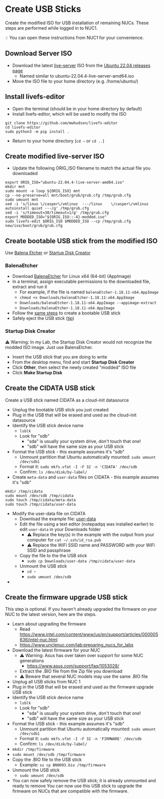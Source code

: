 # Create USB Sticks
Create the modified ISO for USB installation of remaining NUCs. These steps are performed while logged in to NUC1.

💡 You can open these instructions from NUC1 for your convenience.

## Download Server ISO
- Download the latest <ins>live-server</ins> ISO from the [Ubuntu 22.04 releases page](https://releases.ubuntu.com/22.04/)
  - Named similar to ubuntu-22.04.4-live-server-amd64.iso
- Move the ISO file to your home directory (e.g. /home/ubuntu/)

## Install livefs-editor
- Open the terminal (should be in your home directory by default)
- Install livefs-editor, which will be used to modify the ISO
~~~~
git clone https://github.com/mwhudson/livefs-editor
cd livefs-editor
sudo python3 -m pip install .
~~~~
- Return to your home directory (`cd ~` or `cd ..`)

## Create modified live-server ISO
- Update the following ORIG_ISO filename to match the actual file you downloaded
~~~~
export ORIG_ISO="ubuntu-22.04.4-live-server-amd64.iso"
mkdir mnt
sudo mount -o loop ${ORIG_ISO} mnt
cp --no-preserve=all mnt/boot/grub/grub.cfg /tmp/grub.cfg
sudo umount mnt
sed -i 's/linux	\/casper\/vmlinuz  ---/linux	\/casper\/vmlinuz autoinstall quiet ---/g' /tmp/grub.cfg
sed -i 's/timeout=30/timeout=1/g' /tmp/grub.cfg
export MODDED_ISO="${ORIG_ISO::-4}-modded.iso"
sudo livefs-edit $ORIG_ISO $MODDED_ISO --cp /tmp/grub.cfg new/iso/boot/grub/grub.cfg
~~~~

## Create bootable USB stick from the modified ISO
Use [Balena Etcher](https://www.balena.io/etcher) or [Startup Disk Creator](https://ubuntu.com/tutorials/create-a-usb-stick-on-ubuntu#1-overview)

### BalenaEtcher
- Download [BalenaEtcher](https://etcher.balena.io/#download-etcher) for Linux x64 (64-bit) (AppImage)
- In a terminal, assign executable permissions to the downloaded file, extract and run it
  - For example, if the file is named `balenaEtcher-1.18.11-x64.AppImage`
  - `chmod +x Downloads/balenaEtcher-1.18.11-x64.AppImage`
  - `Downloads/balenaEtcher-1.18.11-x64.AppImage --appimage-extract`
  - `Downloads/balenaEtcher-1.18.11-x64.AppImage`
- Follow the [same steps](1_NUC_1.md#install-ubuntu-desktop) to create a bootable USB stick
- Safely eject the USB stick ([tip](Appendix_Safely_Eject.md))

### Startup Disk Creator
⚠️ Warning: In my Lab, the Startup Disk Creator would not recognize the modded ISO image. Just use BalenaEtcher.
- Insert the USB stick that you are doing to write
- From the desktop menu, find and start **Startup Disk Creator**
- Click **Other**, then select the newly created "modded" ISO file
- Click **Make Startup Disk**

## Create the CIDATA USB stick
Create a USB stick named CIDATA as a cloud-init datasource
- Unplug the bootable USB stick you just created
- Plug in the USB that will be erased and used as the cloud-init datasource
- Identify the USB stick device name
  - `lsblk`
  - Look for "sdb"
    - "sda" is usually your system drive, don't touch that one!
    - "sdb" will have the same size as your USB stick
- Format the USB stick - this example assumes it's "sdb"
  - Unmount partition that Ubuntu automatically mounted: `sudo umount /dev/sdb1`
  - Format it:  `sudo mkfs.vfat -I -F 32 -n 'CIDATA' /dev/sdb`
  - Confirm: `ls /dev/disk/by-label/`
- Create `meta-data` and `user-data` files on CIDATA  - this example assumes it's "sdb"
~~~~
mkdir /tmp/cidata
sudo mount /dev/sdb /tmp/cidata
sudo touch /tmp/cidata/meta-data
sudo touch /tmp/cidata/user-data
~~~~
- Modify the user-data file on CIDATA
  - Download the example file: [user-data](user-data)
  - Edit the file using a text editor (notepadqq was installed earlier) to edit `user-data` in your Downloads folder
    - ⚠️ Replace the key(s) in the example with the output from your computer for `cat ~/.ssh/id_rsa.pub`
    - ⚠️ Replace the WiFi SSID name and PASSWORD with your WiFi SSID and passphrase
  - Copy the file to the the USB stick
    - `sudo cp Downloads/user-data /tmp/cidata/user-data`
  - Unmount the USB stick
    - `cd ~`
    - `sudo umount /dev/sdb`
- 
  
## Create the firmware upgrade USB stick
This step is optional. If you haven't already upgraded the firmware on your NUC to the latest version, here are the steps.
- Learn about upgrading the firmware
  - Read https://www.intel.com/content/www/us/en/support/articles/000005636/intel-nuc.html
  - https://www.unclenuc.com/lab:preparing_nucs_for_labs
- Download the latest firmware for your NUC
  - ⚠️ Warning: Asus has over taken over support for some NUC generations
    - https://www.asus.com/support/faq/1053028/
  - Extract the .BIO file from the Zip file you download
  - ⚠️ Beware that several NUC models may use the same .BIO file
- Unplug all USB sticks from NUC 1
- Plug in the USB that will be erased and used as the firmware upgrade USB stick
- Identify the USB stick device name
  - `lsblk`
  - Look for "sdb"
    - "sda" is usually your system drive, don't touch that one!
    - "sdb" will have the same size as your USB stick
- Format the USB stick - this example assumes it's "sdb"
  - Unmount partition that Ubuntu automatically mounted: `sudo umount /dev/sdb1`
  - Format it:  `sudo mkfs.vfat -I -F 32 -n 'FIRMWARE' /dev/sdb`
  - Confirm: `ls /dev/disk/by-label/`
- `mkdir /tmp/firmware`
- `sudo mount /dev/sdb /tmp/firmware`
- Copy the .BIO file to the USB stick
  - Example: `su cp BN0093.bio /tmp/firmware`
- Unmount the USB stick
  - `sudo umount /dev/sdb`
- You can now safely remove the USB stick; it is already unmounted and ready to remove
You can now use this USB stick to upgrade the firmware on NUCs that are compatible with the firmware.

